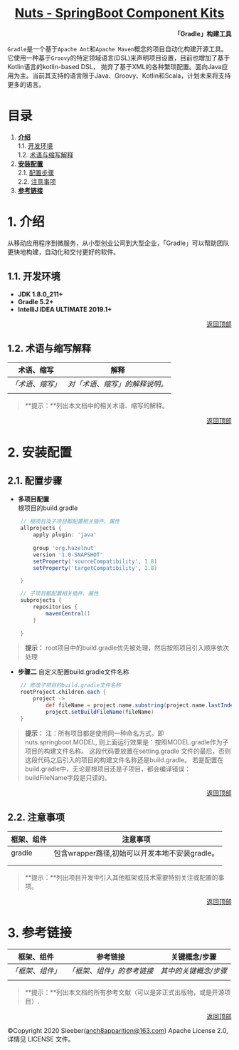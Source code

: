 <h1 align="center"><a href="README.md">Nuts - SpringBoot Component Kits</a></h1>  

**<p align="right">「Gradle」构建工具</p>**
`Gradle`是一个基于`Apache Ant`和`Apache Maven`概念的项目自动化构建开源工具。
它使用一种基于`Groovy`的特定领域语言(DSL)来声明项目设置，目前也增加了基于Kotlin语言的kotlin-based DSL，
抛弃了基于XML的各种繁琐配置。面向Java应用为主。当前其支持的语言限于Java、Groovy、Kotlin和Scala，计划未来将支持更多的语言。
# <a id="nav">目录</a>

1. **[介绍](#info)**  
    1.1. [开发环境](#dev)  
    1.2. [术语与缩写解释](#word)
2. **[安装配置](#config)**  
    2.1. [配置步骤](#step)  
    2.2. [注意事项](#focus) 
3. **[参考链接](#ref)** 

# <a id="info">1. 介绍</a>
从移动应用程序到微服务，从小型创业公司到大型企业，「Gradle」可以帮助团队更快地构建，自动化和交付更好的软件。  

## <a id="dev">1.1. 开发环境</a>  
- **JDK 1.8.0_211+**
- **Gradle 5.2+**
- **IntelliJ IDEA ULTIMATE 2019.1+**

<p align="right"><a href="#">返回顶部</a></p>  

## <a id="word">1.2. 术语与缩写解释</a>  
| 术语、缩写 | 解释 |
| --- | --- |
| *「术语、缩写」* | *对「术语、缩写」的解释说明。* |
| | |
> **提示：**列出本文档中的相关术语、缩写的解释。

<p align="right"><a href="#">返回顶部</a></p>  

# <a id="config">2. 安装配置</a>
## <a id="step">2.1. 配置步骤</a>  

+ **多项目配置**  
    根项目的build.gradle
```groovy
    // 根项目及子项目都配置相关插件、属性
    allprojects {
        apply plugin: 'java'
    
        group 'org.hazelnut'
        version '1.0-SNAPSHOT'
        setProperty('sourceCompatibility', 1.8)
        setProperty('targetCompatibility', 1.8)

    }

    // 子项目都配置相关插件、属性
    subprojects {
        repositories {
            mavenCentral()
        }
    
    }
```  
> **提示：** root项目中的build.gradle优先被处理，然后按照项目引入顺序依次处理

+ **步骤二** 
    自定义配置build.gradle文件名称
```groovy
    // 修改子项目的build.gradle文件名称
    rootProject.children.each {
        project ->
            def fileName = project.name.substring(project.name.lastIndexOf('.') + 1)+".gradle"
            project.setBuildFileName(fileName)
    }
```  
> **提示：** 注：所有项目都是使用同一种命名方式，即nuts.springboot.MODEL, 则上面运行效果是：按照MODEL.gradle作为子项目的构建文件名称。
>这段代码要放置在setting.gradle 文件的最后，否则这段代码之后引入的项目的构建文件名称还是build.gradle。
>若是配置在build.gradle中，无论是根项目还是子项目，都会编译错误：buildFileName字段是只读的。 


<p align="right"><a href="#">返回顶部</a></p>  

## <a id="focus">2.2. 注意事项</a>
| 框架、组件 | 注意事项 |
| --- | --- |
| gradle | 包含wrapper路径,初始可以开发本地不安装gradle。 |
| | |
| | |

> **提示：**列出项目开发中引入其他框架或技术需要特别关注或配置的事项。

<p align="right"><a href="#">返回顶部</a></p>  

# <a id="ref">3. 参考链接</a>  
| 框架、组件 | 参考链接 | 关键概念/步骤 |
| --- | --- | --- |
| *「框架、组件」* | *「框架、组件」的参考链接* |  *其中的关键概念/步骤* |
| | | |

> **提示：**列出本文档的所有参考文献（可以是非正式出版物，或是开源项目）.  

<p align="right"><a href="#">返回顶部</a></p>  

&copy;Copyright 2020 Sleeber(anch8apparition@163.com) Apache License 2.0, 详情见 LICENSE 文件。
